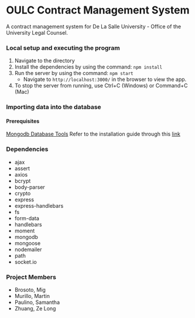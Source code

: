 # OULC Contract Management System
A contract management system for De La Salle University - Office of the University Legal Counsel.

### Local setup and executing the program
1. Navigate to the directory
2. Install the dependencies by using the command: `npm install`
3. Run the server by using the command: `npm start`
    * Navigate to `http://localhost:3000/` in the browser to view the app.
4. To stop the server from running, use Ctrl+C (Windows) or Command+C (Mac)

### Importing data into the database

#### Prerequisites
[Mongodb Database Tools](https://www.mongodb.com/try/download/database-tools)
Refer to the installation guide through this [link](https://www.mongodb.com/docs/database-tools/installation/installation/)

### Dependencies
* ajax
* assert
* axios
* bcrypt
* body-parser
* crypto
* express
* express-handlebars
* fs
* form-data
* handlebars
* moment
* mongodb
* mongoose
* nodemailer
* path
* socket.io

### Project Members
* Brosoto, Mig
* Murillo, Martin
* Paulino, Samantha
* Zhuang, Ze Long
